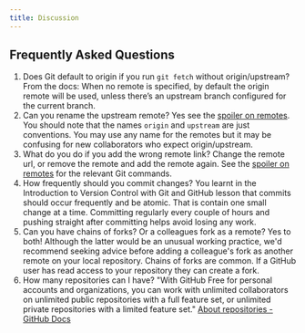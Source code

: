 ```yaml
---
title: Discussion
---
```


## Frequently Asked Questions

1. Does Git default to origin if you run `git fetch` without origin/upstream?
    From the docs:
    When no remote is specified, by default the origin remote will be used, unless there’s an upstream branch configured for the current branch.
2. Can you rename the upstream remote?
    Yes see the [spoiler on remotes](../episodes/03-feature-branch.md#some-more-about-remotes).
    You should note that the names `origin` and `upstream` are just conventions.
    You may use any name for the remotes but it may be confusing
    for new collaborators who expect origin/upstream.
3. What do you do if you add the wrong remote link?
    Change the remote url, or remove the remote and add the remote again.
    See the [spoiler on remotes](../episodes/03-feature-branch.md#some-more-about-remotes) for the relevant Git commands.
4. How frequently should you commit changes?
    You learnt in the Introduction to Version Control with Git and GitHub
    lesson that commits should occur frequently and be atomic.
    That is contain one small change at a time.
    Committing regularly every couple of hours and pushing straight after
    committing helps avoid losing any work.
5. Can you have chains of forks? Or a colleagues fork as a remote?
    Yes to both! Although the latter would be an unusual working practice,
    we'd recommend seeking advice before adding a colleague's fork
    as another remote on your local repository.
    Chains of forks are common. If a GitHub user has read access to your
    repository they can create a fork.
6. How many repositories can I have?
    "With GitHub Free for personal accounts and organizations, you can work with unlimited collaborators on unlimited public repositories with a full feature set, or unlimited private repositories with a limited feature set."
    [About repositories - GitHub Docs](https://docs.github.com/en/repositories/creating-and-managing-repositories/about-repositories)
